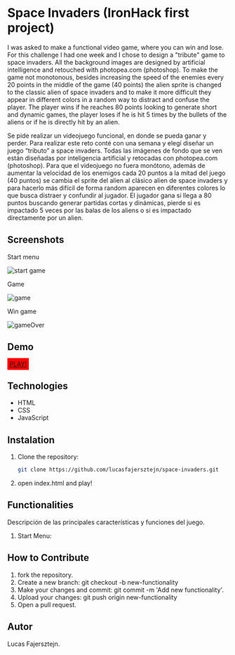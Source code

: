 # Space Invaders (IronHack first project)

I was asked to make a functional video game, where you can win and lose. For this challenge I had one week and I chose to design a "tribute" game to space invaders.
All the background images are designed by artificial intelligence and retouched with photopea.com (photoshop). To make the game not monotonous, besides increasing the speed of the enemies every 20 points in the middle of the game (40 points) the alien sprite is changed to the classic alien of space invaders and to make it more difficult they appear in different colors in a random way to distract and confuse the player.
The player wins if he reaches 80 points looking to generate short and dynamic games, the player loses if he is hit 5 times by the bullets of the aliens or if he is directly hit by an alien.

Se pide realizar un videojuego funcional, en donde se pueda ganar y perder. Para realizar este reto conté con una semana y elegí diseñar un juego “tributo” a space invaders.
Todas las imágenes de fondo que se ven están diseñadas por inteligencia artificial y retocadas con photopea.com (photoshop). Para que el videojuego no fuera monótono, además de aumentar la velocidad de los enemigos cada 20 puntos a la mitad del juego (40 puntos) se cambia el sprite del alien al clásico alien de space invaders y para hacerlo más difícil de forma random aparecen en diferentes colores lo que busca distraer y confundir al jugador.
El jugador gana si llega a 80 puntos buscando generar partidas cortas y dinámicas, pierde si es impactado 5 veces por las balas de los aliens o si es impactado directamente por un alien.

## Screenshots


Start menu

![start game](https://i.postimg.cc/026pV3pV/start-Menu.png)

Game

![game](https://i.postimg.cc/qqK2v6B9/gameOn1.png)

Win game

![gameOver](https://i.postimg.cc/mkkQfpK2/win-Screen.png)

## Demo

<span style="background-color: red; padding: 5px; text-decoration: none; color: white;">[PLAY!](https://ironspacefirstproject.netlify.app/)</span>

## Technologies

- HTML
- CSS
- JavaScript

## Instalation

1. Clone the repository:

   ```bash
   git clone https://github.com/lucasfajersztejn/space-invaders.git

2. open index.html and play!

## Functionalities

Descripción de las principales características y funciones del juego.
1. Start Menu:

## How to Contribute

1. fork the repository.
2. Create a new branch: git checkout -b new-functionality
3. Make your changes and commit: git commit -m 'Add new functionality'.
4. Upload your changes: git push origin new-functionality
5. Open a pull request.

## Autor
Lucas Fajersztejn.








